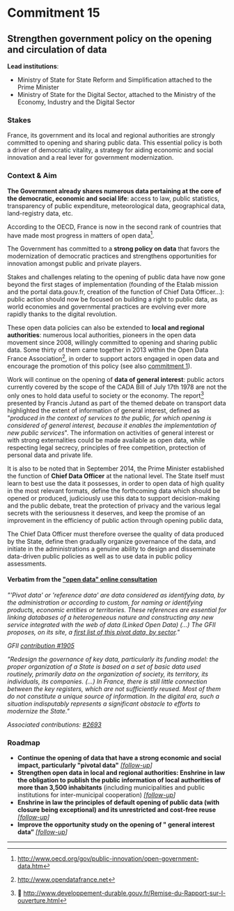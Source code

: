 # Commitment 15

## Strengthen government policy on the opening and circulation of data

**Lead institutions**:
- Ministry of State for State Reform and Simplification attached to the Prime Minister
- Ministry of State for the Digital Sector, attached to the Ministry of the Economy, Industry and the Digital Sector

### Stakes

France, its government and its local and regional authorities are strongly committed to opening and sharing public data. This essential policy is both a driver of democratic vitality, a strategy for aiding economic and social innovation and a real lever for government modernization.

### Context & Aim

**The Government already shares numerous data pertaining at the core of the democratic, economic and social life**: access to law, public statistics, transparency of public expenditure, meteorological data, geographical data, land-registry data, etc.

According to the OECD, France is now in the second rank of countries that have made most progress in matters of open data[^1].

The Government has committed to a **strong policy on data** that favors the modernization of democratic practices and strengthens opportunities for innovation amongst public and private players.

Stakes and challenges relating to the opening of public data have now gone beyond the first stages of implementation (founding of the Etalab mission and the portal data.gouv.fr, creation of the function of Chief Data Officer...): public action should now be focused on building a right to public data, as world economies and governmental practices are evolving ever more rapidly thanks to the digital revolution.

These open data policies can also be extended to **local and regional authorities**: numerous local authorities, pioneers in the open data movement since 2008, willingly committed to opening and sharing public data. Some thirty of them came together in 2013 within the Open Data France Association[^2], in order to support actors engaged in open data and encourage the promotion of this policy  (see also [commitment 1](en/ensure-accountability/public-expenditures-and-accounts-transparency/commitment-1.md)).

Work will continue on the opening of **data of general interest**: public actors currently covered by the scope of the CADA Bill of July 17th 1978 are not the only ones to hold data useful to society or the economy. The report[^3] presented by Francis Jutand as part of the themed debate on transport data highlighted the extent of information of general interest, defined as "_produced in the context of services to the public, for which opening is considered of general interest, because it enables the implementation of new public services_". The information on activities of general interest or with strong externalities could be made available as open data, while respecting legal secrecy, principles of free competition, protection of personal data and private life.

It is also to be noted that in September 2014, the Prime Minister established the function of **Chief Data Officer** at the national level. The State itself must learn to best use the data it possesses, in order to open data of high quality in the most relevant formats, define the forthcoming data which should be opened or produced, judiciously use this data to support decision-making and the public debate, treat the protection of privacy and the various legal secrets with the seriousness it deserves, and keep the promise of an improvement in the efficiency of public action through opening public data,

The Chief Data Officer must therefore oversee the quality of data produced by the State, define then gradually organize governance of the data, and initiate in the administrations a genuine ability to design and disseminate data-driven public policies as well as to use data in public policy assessments.

#### Verbatim from the ["open data" online consultation](http://contribuez.cnnumerique.fr/debat/open-gov-comment-faire-progresser-la-transparence-de-l%E2%80%99action-publique-et-la-participation)

_"'Pivot data' or 'reference data' are data considered as identifying data, by the administration or according to custom, for naming or identifying products, economic entities or territories. These references are essential for linking databases of a heterogeneous nature and constructing any new service integrated with the web of data (Linked Open Data) (…) The GFII proposes, on its site, a [first list of this pivot data, by sector](http://www.gfii.fr/uploads/docs/GFII_Donneespivots.pdf)."_

_GFII [contribution #1905](http://contribuez.cnnumerique.fr/debat/114/avis/1905)_

_"Redesign the governance of key data, particularly its funding model: the proper organization of a State is based on a set of basic data used routinely, primarily data on the organization of society, its territory, its individuals, its companies. (…) In France, there is still little connection between the key registers, which are not sufficiently reused. Most of them do not constitute a unique source of information. In the digital era, such a situation indisputably represents a significant obstacle to efforts to modernize the State."_

_Associated contributions: [#2693](http://contribuez.cnnumerique.fr/debat/114/avis/2693)_

### Roadmap

- **Continue the opening of data that have a strong economic and social impact, particularly "pivotal data"**
  _[[follow-up](https://git.framasoft.org/etalab/suivi/issues/162)]_
- **Strengthen open data in local and regional authorities: Enshrine in law the obligation to publish the public information of local authorities of more than 3,500 inhabitants** (including municipalities and public institutions for inter-municipal cooperation)
  _[[follow-up](https://git.framasoft.org/etalab/suivi/issues/163)]_
- **Enshrine in law the principles of default opening of public data (with closure being exceptional) and its unrestricted and cost-free reuse**
  _[[follow-up](https://git.framasoft.org/etalab/suivi/issues/164)]_
- **Improve the opportunity study on the opening of " general interest data”**
  _[[follow-up](https://git.framasoft.org/etalab/suivi/issues/165)]_

----

[^1]: http://www.oecd.org/gov/public-innovation/open-government-data.htm

[^2]: http://www.opendatafrance.net

[^3]: http://www.developpement-durable.gouv.fr/Remise-du-Rapport-sur-l-ouverture.html
